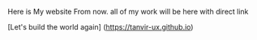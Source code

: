 Here is My website
From now. all of my work will be here with direct link

[Let's build the world again] (https://tanvir-ux.github.io)

